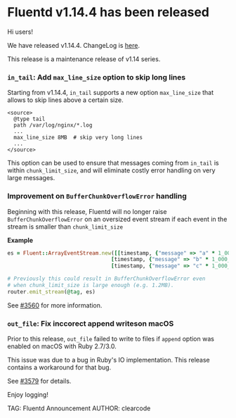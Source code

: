 # Fluentd v1.14.4 has been released

Hi users!

We have released v1.14.4. ChangeLog is [here](https://github.com/fluent/fluentd/blob/master/CHANGELOG.md#v1144).

This release is a maintenance release of v1.14 series.

### `in_tail`: Add `max_line_size` option to skip long lines

Starting from v1.14.4, `in_tail` supports a new option `max_line_size` that
allows to skip lines above a certain size.

```
<source>
  @type tail
  path /var/log/nginx/*.log
  ...
  max_line_size 8MB  # skip very long lines
  ...
</source>
```

This option can be used to ensure that messages coming from `in_tail` is
within `chunk_limit_size`, and will eliminate costly error handling on very
large messages.

### Improvement on `BufferChunkOverflowError` handling

Beginning with this release, Fluentd will no longer raise
`BufferChunkOverflowError` on an oversized event stream if each event in the
stream is smaller than `chunk_limit_size`

**Example**

```ruby
es = Fluent::ArrayEventStream.new([[timestamp, {"message" => "a" * 1_000_000}],
                                 [timestamp, {"message" => "b" * 1_000_000}],
                                 [timestamp, {"message" => "c" * 1_000_000}]])

# Previously this could result in BufferChunkOverflowError even
# when chunk_limit_size is large enough (e.g. 1.2MB).
router.emit_stream(@tag, es)
```

See [#3560](https://github.com/fluent/fluentd/issues/3560) for more information.

### `out_file`: Fix inccorect append writeson macOS

Prior to this release, `out_file` failed to write to files if `append` option was
enabled on macOS with Ruby 2.7/3.0.

This issue was due to a bug in Ruby's IO implementation. This release contains a
workaround for that bug.

See [#3579]( https://github.com/fluent/fluentd/pull/3579) for details.

Enjoy logging!

TAG: Fluentd Announcement
AUTHOR: clearcode
